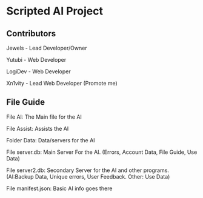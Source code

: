 <h1>Scripted AI Project</h1>


<h2>Contributors</h2>

<p>Jewels - Lead Developer/Owner</p>
<p>Yutubi - Web Developer</p>
<p>LogiDev - Web Developer<p>
<p>Xn1vity - Lead Web Developer (Promote me)</p>




<h2>File Guide</h2>

<p>File AI:
The Main file for the AI</p>
<p>File Assist:
Assists the AI</p>
<p>Folder Data:
Data/servers for the AI</p>
<p>File server.db:
Main Server For the AI. (Errors, Account Data, File Guide, Use Data)</p>
<p>File server2.db:
Secondary Server for the AI and other programs. (AI:Backup Data, Unique errors, User Feedback. Other: Use Data)</p>
<p>File manifest.json:
Basic AI info goes there</p>

